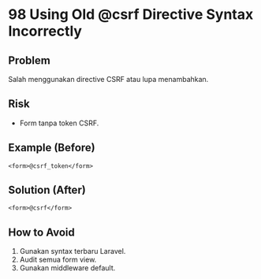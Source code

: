 # 98 Using Old @csrf Directive Syntax Incorrectly

## Problem
Salah menggunakan directive CSRF atau lupa menambahkan.

## Risk
- Form tanpa token CSRF.

## Example (Before)
```blade
<form>@csrf_token</form>
```

## Solution (After)
```blade
<form>@csrf</form>
```

## How to Avoid
1. Gunakan syntax terbaru Laravel.
2. Audit semua form view.
3. Gunakan middleware default.

